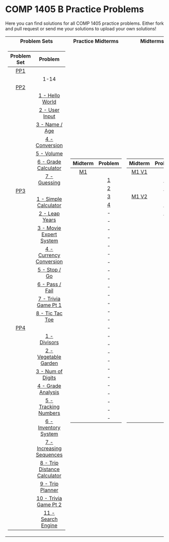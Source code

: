 # COMP 1405 B Practice Problems

Here you can find solutions for all COMP 1405 practice problems. Either fork and pull request or send me your solutions to upload your own solutions!

<table>
<tr><th>Problem Sets</th><th>Practice Midterms</th><th>Midterms</th></tr>
<tr><td>

| Problem Set |                                Problem                                 |
| :---------: | :--------------------------------------------------------------------: |
|    [PP1]    |                                                                        |
|             |                                  1-14                                  |
|    [PP2]    |                                                                        |
|             |              [1 - Hello World](./psets/02/01-hello-world)              |
|             |               [2 - User Input](./psets/02/02-user-input)               |
|             |                [3 - Name / Age](./psets/02/03-name-age)                |
|             |               [4 - Conversion](./psets/02/04-conversion)               |
|             |                   [5 - Volume](./psets/02/05-volume)                   |
|             |         [6 - Grade Calculator](./psets/02/06-grade-calculator)         |
|             |                 [7 - Guessing](./psets/02/07-guessing)                 |
|    [PP3]    |                                                                        |
|             |        [1 - Simple Calculator](./psets/03/01-simple-calculator)        |
|             |               [2 - Leap Years](./psets/03/02-leap-years)               |
|             |         [3 - Movie Expert System](./psets/03/03-movie-expert)          |
|             |      [4 - Currency Conversion](./psets/03/04-currency-conversion)      |
|             |                 [5 - Stop / Go](./psets/03/05-stop-go)                 |
|             |               [6 - Pass / Fail](./psets/03/06-pass-fail)               |
|             |         [7 - Trivia Game Pt 1](./psets/03/07-trivia-game-pt1)          |
|             |              [8 - Tic Tac Toe](./psets/03/08-tic-tac-toe)              |
|    [PP4]    |                                                                        |
|             |                 [1 - Divisors](./psets/04/01-divisors)                 |
|             |         [2 - Vegetable Garden](./psets/04/02-vegetable-garden)         |
|             |            [3 - Num of Digits](./psets/04/03-num-of-digits)            |
|             |           [4 - Grade Analysis](./psets/04/04-grade-analysis)           |
|             |         [5 - Tracking Numbers](./psets/04/05-tracking-numbers)         |
|             |         [6 - Inventory System](./psets/04/06-inventory-system)         |
|             |     [7 - Increasing Sequences](./psets/04/07-increasing-sequences)     |
|             | [8 - Trip Distance Calculator](./psets/04/08-trip-distance-calculator) |
|             |             [9 - Trip Planner](./psets/04/09-trip-planner)             |
|             |         [10 - Trivia Game Pt 2](./psets/04/10-trivia-game-pt2)         |
|             |           [11 - Search Engine](./psets/04/11-search-engine)            |

[pp1]: ./psets/01/PP1.pdf
[pp2]: ./psets/02/PP2.pdf
[pp3]: ./psets/03/PP3.pdf
[pp4]: ./psets/04/PP4.pdf
[here]: ./howto.md

</td><td>

| Midterm |                Problem                 |
| :-----: | :------------------------------------: |
|  [M1]   |                                        |
|         | [1](./midterm-practice/01/problem-01/) |
|         | [2](./midterm-practice/01/problem-02/) |
|         | [3](./midterm-practice/01/problem-03/) |
|         | [4](./midterm-practice/01/problem-04/) |
|         |                   -                    |
|         |                   -                    |
|         |                   -                    |
|         |                   -                    |
|         |                   -                    |
|         |                   -                    |
|         |                   -                    |
|         |                   -                    |
|         |                   -                    |
|         |                   -                    |
|         |                   -                    |
|         |                   -                    |
|         |                   -                    |
|         |                   -                    |
|         |                   -                    |
|         |                   -                    |
|         |                   -                    |
|         |                   -                    |
|         |                   -                    |
|         |                   -                    |
|         |                   -                    |
|         |                   -                    |
|         |                   -                    |
|         |                   -                    |
|         |                   -                    |
|         |                   -                    |

[m1]: ./midterm-practice/01/pm1.pdf

</td><td>

| Midterm |        Problem         |
| :-----: | :--------------------: |
| [M1 V1] |                        |
|         | [3](./midterms/V1/03/) |
|         | [4](./midterms/V1/04/) |
| [M1 V2] |                        |
|         | [3](./midterms/V2/03/) |
|         | [4](./midterms/V2/04/) |
|         |           -            |
|         |           -            |
|         |           -            |
|         |           -            |
|         |           -            |
|         |           -            |
|         |           -            |
|         |           -            |
|         |           -            |
|         |           -            |
|         |           -            |
|         |           -            |
|         |           -            |
|         |           -            |
|         |           -            |
|         |           -            |
|         |           -            |
|         |           -            |
|         |           -            |
|         |           -            |
|         |           -            |
|         |           -            |
|         |           -            |
|         |           -            |
|         |           -            |

[m1 v1]: ./midterm-practice/
[m1 v2]: ./midterm-practice/

</td></tr> </table>
